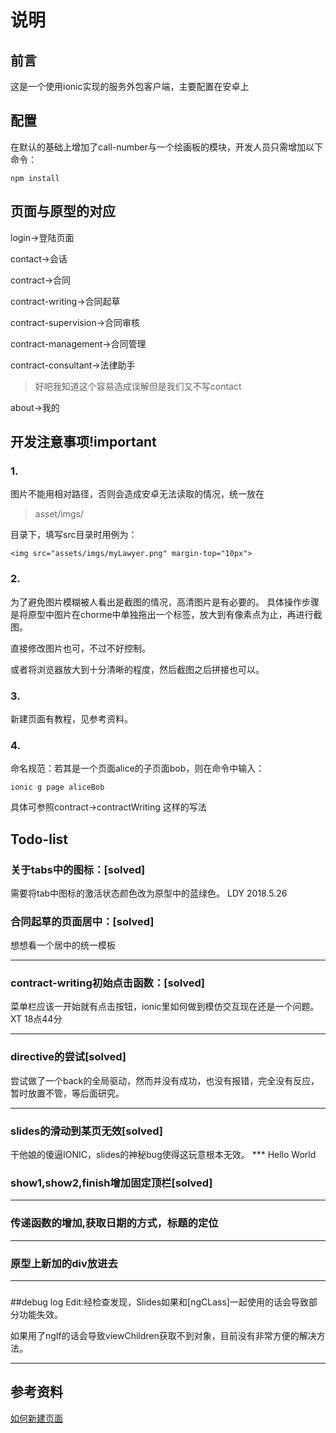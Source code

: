 # 说明
## 前言
这是一个使用ionic实现的服务外包客户端，主要配置在安卓上
## 配置
在默认的基础上增加了call-number与一个绘画板的模块，开发人员只需增加以下命令：
```$xslt
npm install
```


## 页面与原型的对应
login->登陆页面

contact->会话

contract->合同

contract-writing->合同起草

contract-supervision->合同审核

contract-management->合同管理

contract-consultant->法律助手
> 好吧我知道这个容易造成误解但是我们又不写contact

about->我的
## 开发注意事项!important
### 1. 
图片不能用相对路径，否则会造成安卓无法读取的情况，统一放在
> asset/imgs/

目录下，填写src目录时用例为：
```
<img src="assets/imgs/myLawyer.png" margin-top="10px">
```
### 2.
为了避免图片模糊被人看出是截图的情况，高清图片是有必要的。
具体操作步骤是将原型中图片在chorme中单独拖出一个标签，放大到有像素点为止，再进行截图。

直接修改图片也可，不过不好控制。

或者将浏览器放大到十分清晰的程度，然后截图之后拼接也可以。
### 3.
新建页面有教程，见参考资料。

### 4.
命名规范：若其是一个页面alice的子页面bob，则在命令中输入：
```
ionic g page aliceBob
```
具体可参照contract->contractWriting 这样的写法

## Todo-list
### 关于tabs中的图标：[solved]
需要将tab中图标的激活状态颜色改为原型中的蓝绿色。
LDY 2018.5.26

### 合同起草的页面居中：[solved]
想想看一个居中的统一模板

***
### contract-writing初始点击函数：[solved]
菜单栏应该一开始就有点击按钮，ionic里如何做到模仿交互现在还是一个问题。
XT 18点44分
***
### directive的尝试[solved]
尝试做了一个back的全局驱动，然而并没有成功，也没有报错，完全没有反应，暂时放置不管，等后面研究。
***
### slides的滑动到某页无效[solved]
干他娘的傻逼IONIC，slides的神秘bug使得这玩意根本无效。
*** <span id="jump">Hello World</span>
### show1,show2,finish增加固定顶栏[solved]
***
### 传递函数的增加,获取日期的方式，标题的定位
***
### 原型上新加的div放进去
***
### 

##debug log
Edit:经检查发现，Slides如果和[ngCLass]一起使用的话会导致部分功能失效。

如果用了ngIf的话会导致viewChildren获取不到对象，目前没有非常方便的解决方法。
***
## 参考资料
[如何新建页面](https://www.jianshu.com/p/0f024a62ba14)




